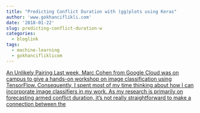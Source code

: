 ```yaml
---
title: "Predicting Conflict Duration with (gg)plots using Keras"
author: 'www.gokhanciflikli.com'
date: '2018-01-22'
slug: predicting-conflict-duration-w
categories:
  - bloglink
tags:
  - machine-learning
  - gokhancifliklicom
---
```


[An Unlikely Pairing Last week, Marc Cohen from Google Cloud was on campus to give a hands-on workshop on image classification using TensorFlow. Consequently, I spent most of my time thinking about how I can incorporate image classifiers in my work. As my research is primarily on forecasting armed conflict duration, it’s not really straightforward to make a connection between the<i class="fas fa-external-link-alt"></i>](https://www.gokhan.io/post/keras-conflict/)


